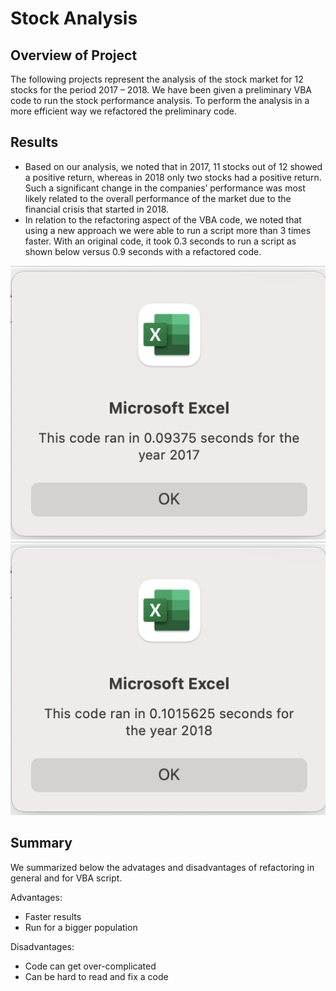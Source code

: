 # Stock Analysis
 
## Overview of Project

The following projects represent the analysis of the stock market for 12 stocks for the period 2017 – 2018. We have been given a preliminary VBA code to run the stock performance analysis. To perform the analysis in a more efficient way we refactored the preliminary code.

## Results
* Based on our analysis, we noted that in 2017, 11 stocks out of 12 showed a positive return, whereas in 2018 only two stocks had a positive return. Such a significant change in the companies’ performance was most likely related to the overall performance of the market due to the financial crisis that started in 2018.
* In relation to the refactoring aspect of the VBA code, we noted that using a new approach we were able to run a script more than 3 times faster. With an original code, it took 0.3 seconds to run a script as shown below versus 0.9 seconds with a refactored code. 

<img src = "Resources/VBA_Challenge_2017.png">
<img src = "Resources/VBA_Challenge_2018.png">


## Summary
We summarized below the advatages and disadvantages of refactoring in general and for VBA script.

Advantages:
* Faster results
* Run for a bigger population

Disadvantages:
* Code can get over-complicated
* Can be hard to read and fix a code
